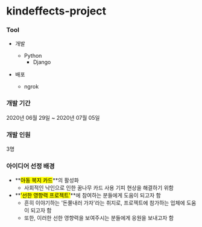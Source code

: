 # kindeffects-project

### Tool

- 개발
  - Python
    - Django

- 배포
  - ngrok



### 개발 기간

2020년 06월 29일 ~ 2020년 07월 05일



### 개발 인원

3명



### 아이디어 선정 배경

- **<mark>아동 복지 카드</mark>**의 활성화
  - 사회적인 낙인으로 인한 꿈나무 카드 사용 기피 현상을 해결하기 위함
- **<mark>'선한 영향력 프로젝트'</mark>**에 참여하는 분들에게 도움이 되고자 함
  - 흔히 이야기하는 '돈쭐내러 가자'라는 취지로, 프로젝트에 참가하는 업체에 도움이 되고자 함
  - 또한, 이러한 선한 영향력을 보여주시는 분들에게 응원을 보내고자 함

